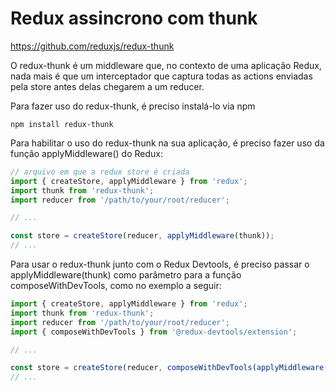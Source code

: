# Redux assincrono com thunk

https://github.com/reduxjs/redux-thunk

O redux-thunk é um middleware que, no contexto de uma aplicação Redux, nada mais é que um interceptador que captura todas as actions enviadas pela store antes delas chegarem a um reducer.

Para fazer uso do redux-thunk, é preciso instalá-lo via npm

`npm install redux-thunk`

Para habilitar o uso do redux-thunk na sua aplicação, é preciso fazer uso da função applyMiddleware() do Redux:

```js
// arquivo em que a redux store é criada
import { createStore, applyMiddleware } from 'redux';
import thunk from 'redux-thunk';
import reducer from '/path/to/your/root/reducer';

// ...

const store = createStore(reducer, applyMiddleware(thunk));
// ...
```

Para usar o redux-thunk junto com o Redux Devtools, é preciso passar o applyMiddleware(thunk) como parâmetro para a função composeWithDevTools, como no exemplo a seguir:

```js
import { createStore, applyMiddleware } from 'redux';
import thunk from 'redux-thunk';
import reducer from '/path/to/your/root/reducer';
import { composeWithDevTools } from '@redux-devtools/extension';

// ...

const store = createStore(reducer, composeWithDevTools(applyMiddleware(thunk)));
// ...
```
